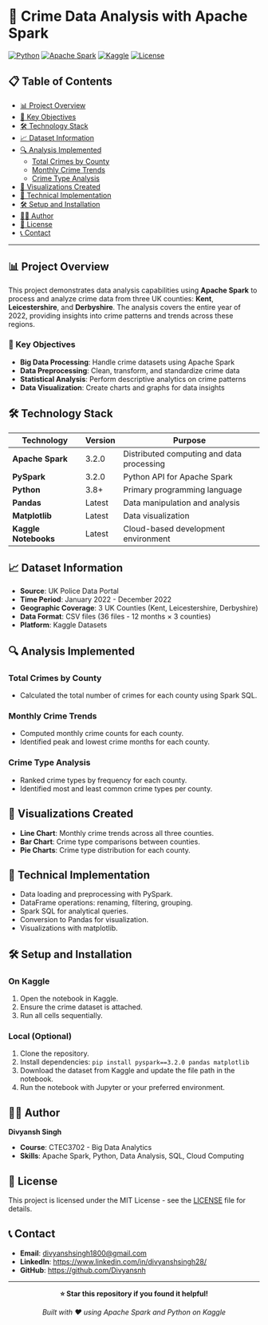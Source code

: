 # 🚨 Crime Data Analysis with Apache Spark

[![Python](https://img.shields.io/badge/Python-3.8+-blue.svg)](https://www.python.org/downloads/)
[![Apache Spark](https://img.shields.io/badge/Apache%20Spark-3.2.0-orange.svg)](https://spark.apache.org/)
[![Kaggle](https://img.shields.io/badge/Kaggle-Notebook-red.svg)](https://www.kaggle.com/)
[![License](https://img.shields.io/badge/License-MIT-green.svg)](LICENSE)

## 📋 Table of Contents

- [📊 Project Overview](#-project-overview)
- [🎯 Key Objectives](#-key-objectives)
- [🛠️ Technology Stack](#️-technology-stack)
- [📈 Dataset Information](#-dataset-information)
- [🔍 Analysis Implemented](#-analysis-implemented)
  - [Total Crimes by County](#total-crimes-by-county)
  - [Monthly Crime Trends](#monthly-crime-trends)
  - [Crime Type Analysis](#crime-type-analysis)
- [🎨 Visualizations Created](#-visualizations-created)
- [🚀 Technical Implementation](#-technical-implementation)
- [🛠️ Setup and Installation](#️-setup-and-installation)
- [👨‍💻 Author](#-author)
- [📄 License](#-license)
- [📞 Contact](#-contact)

---

## 📊 Project Overview

This project demonstrates data analysis capabilities using **Apache Spark** to process and analyze crime data from three UK counties: **Kent**, **Leicestershire**, and **Derbyshire**. The analysis covers the entire year of 2022, providing insights into crime patterns and trends across these regions.

### 🎯 Key Objectives
- **Big Data Processing**: Handle crime datasets using Apache Spark
- **Data Preprocessing**: Clean, transform, and standardize crime data
- **Statistical Analysis**: Perform descriptive analytics on crime patterns
- **Data Visualization**: Create charts and graphs for data insights

## 🛠️ Technology Stack

| Technology | Version | Purpose |
|------------|---------|---------|
| **Apache Spark** | 3.2.0 | Distributed computing and data processing |
| **PySpark** | 3.2.0 | Python API for Apache Spark |
| **Python** | 3.8+ | Primary programming language |
| **Pandas** | Latest | Data manipulation and analysis |
| **Matplotlib** | Latest | Data visualization |
| **Kaggle Notebooks** | Latest | Cloud-based development environment |

## 📈 Dataset Information

- **Source**: UK Police Data Portal
- **Time Period**: January 2022 - December 2022
- **Geographic Coverage**: 3 UK Counties (Kent, Leicestershire, Derbyshire)
- **Data Format**: CSV files (36 files - 12 months × 3 counties)
- **Platform**: Kaggle Datasets

## 🔍 Analysis Implemented

### Total Crimes by County
- Calculated the total number of crimes for each county using Spark SQL.

### Monthly Crime Trends
- Computed monthly crime counts for each county.
- Identified peak and lowest crime months for each county.

### Crime Type Analysis
- Ranked crime types by frequency for each county.
- Identified most and least common crime types per county.

## 🎨 Visualizations Created
- **Line Chart**: Monthly crime trends across all three counties.
- **Bar Chart**: Crime type comparisons between counties.
- **Pie Charts**: Crime type distribution for each county.

## 🚀 Technical Implementation
- Data loading and preprocessing with PySpark.
- DataFrame operations: renaming, filtering, grouping.
- Spark SQL for analytical queries.
- Conversion to Pandas for visualization.
- Visualizations with matplotlib.

## 🛠️ Setup and Installation

### On Kaggle
1. Open the notebook in Kaggle.
2. Ensure the crime dataset is attached.
3. Run all cells sequentially.

### Local (Optional)
1. Clone the repository.
2. Install dependencies: `pip install pyspark==3.2.0 pandas matplotlib`
3. Download the dataset from Kaggle and update the file path in the notebook.
4. Run the notebook with Jupyter or your preferred environment.

## 👨‍💻 Author

**Divyansh Singh**
- **Course**: CTEC3702 - Big Data Analytics
- **Skills**: Apache Spark, Python, Data Analysis, SQL, Cloud Computing

## 📄 License

This project is licensed under the MIT License - see the [LICENSE](LICENSE) file for details.

## 📞 Contact

- **Email**: divyanshsingh1800@gmail.com
- **LinkedIn**: https://www.linkedin.com/in/divyanshsingh28/
- **GitHub**: https://github.com/Divyansnh

---

<div align="center">

**⭐ Star this repository if you found it helpful!**

*Built with ❤️ using Apache Spark and Python on Kaggle*

</div> 
